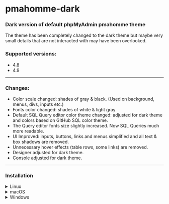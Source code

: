 # pmahomme-dark

### Dark version of default phpMyAdmin pmahomme theme

The theme has been completely changed to the dark theme but maybe very small details that are not interacted with may have been overlooked.

### Supported versions:

* 4.8 
* 4.9

-----------------------------------------------------

### Changes:

* Color scale changed: shades of gray & black. (Used on background, menus, divs, inputs etc.)
* Fonts color changed: shades of white & light gray
* Default SQL Query editor color theme changed: adjusted for dark theme and colors based on GitHub SQL color theme.
* The Query editor fonts size slightly increased. Now SQL Queries much more readable.
* UI Improved: inputs, buttons, links and menus simplified and all text & box shadows are removed.
* Unnecessary hover effects (table rows, some links) are removed.
* Designer adjusted for dark theme.
* Console adjusted for dark theme.

-----------------------------------------------------

### Installation

<details>
   <summary>Linux</summary>
   <p>Copy to downloaded zip:   <strong>/usr/share/phpmyadmin/themes/</strong></p>
</details>
<details>
   <summary>macOS</summary>
   <p>Copy to downloaded zip:   <strong>/usr/local/phpmyadmin/themes/</strong></p>
</details>
<details>
   <summary>Windows</summary>
   <p>Copy to downloaded zip:   <strong>c:\phpmyadmin\themes\</strong>  or where you installed your phpMyAdmin</p>
</details>
